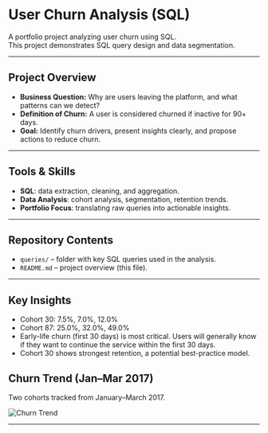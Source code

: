 # User Churn Analysis (SQL)

A portfolio project analyzing user churn using SQL.  
This project demonstrates SQL query design and data segmentation.

---

## Project Overview

- **Business Question:** Why are users leaving the platform, and what patterns can we detect?  
- **Definition of Churn:** A user is considered churned if inactive for 90+ days.
- **Goal:** Identify churn drivers, present insights clearly, and propose actions to reduce churn.

---

## Tools & Skills

- **SQL**: data extraction, cleaning, and aggregation.   
- **Data Analysis**: cohort analysis, segmentation, retention trends.  
- **Portfolio Focus**: translating raw queries into actionable insights.

---

## Repository Contents
  
- `queries/` – folder with key SQL queries used in the analysis.  
- `README.md` – project overview (this file).  

---

## Key Insights

- Cohort 30: 7.5%, 7.0%, 12.0%
- Cohort 87: 25.0%, 32.0%, 49.0% 
- Early-life churn (first 30 days) is most critical. Users will generally know if they want to continue the service within the first 30 days.
- Cohort 30 shows strongest retention, a potential best-practice model.

## Churn Trend (Jan–Mar 2017)

Two cohorts tracked from January–March 2017.



![Churn Trend](images/churn_trend.png)

---
 
